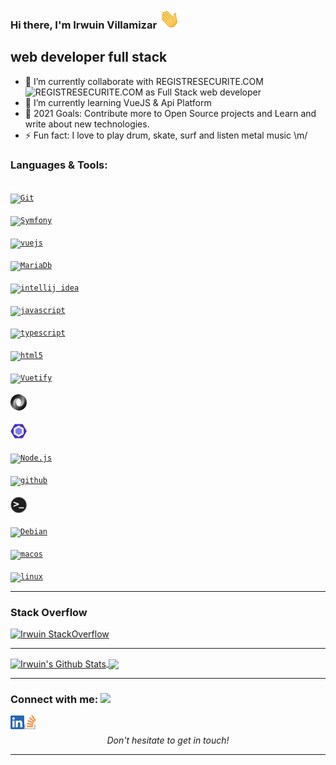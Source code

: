 ### Hi there, I'm Irwuin Villamizar <img src="./Icons/Hi.gif" height="32" />

## web developer full stack

- 🔭 I’m currently collaborate with REGISTRESECURITE.COM <img alt="REGISTRESECURITE.COM" height="36px" src="https://www.registresecurite.com/wp-content/uploads/2019/05/logo-1.png" /> as Full Stack web developer
- 🌱 I’m currently learning VueJS & Api Platform
- 🥅 2021 Goals: Contribute more to Open Source projects and Learn and write about new technologies.
- ⚡ Fun fact: I love to play drum, skate, surf and listen metal music \m/

### Languages & Tools:

[<code>
<img alt="Git" width="26px" src="https://img.icons8.com/color/240/000000/git.png">
</code>](https://git-scm.com/)
[<code>
<img alt="Symfony" width="26px" src="https://img.icons8.com/color/240/000000/symfony.png" />
</code>](https://www.symfony.com)
[<code>
<img alt="vuejs" width="26px" src="https://img.icons8.com/color/240/000000/vue-js.png">
</code>](https://vuejs.org)
[<code>
<img alt="MariaDb" width="26px" src="https://img.icons8.com/fluency/240/000000/maria-db.png"/>
</code>](https://mariadb.org/)
[<code>
<img alt="intellij idea" width="26px" src="https://img.icons8.com/color/240/000000/intellij-idea.png" />
</code>](https://www.jetbrains.com/idea/)
[<code>
<img alt="javascript" width="26px" src="https://img.icons8.com/color/240/000000/javascript.png" />
</code>](https://developer.mozilla.org/en-US/docs/Web/JavaScript)
[<code>
<img alt="typescript" width="26px" src="https://img.icons8.com/color/240/000000/typescript.png">
</code>](https://www.typescriptlang.org/)
[<code>
<img alt="html5" width="26px" src="https://img.icons8.com/color/240/000000/html-5.png">
</code>](https://developer.mozilla.org/en-US/docs/Web/HTML)
[<code>
<img alt="Vuetify" width="26px" src="https://cdn.vuetifyjs.com/docs/images/logos/vuetify-logo-light.svg"/>
</code>](https://vuetifyjs.com/)
[<code>
<img alt="json" width="26px" src="https://raw.githubusercontent.com/github/explore/80688e429a7d4ef2fca1e82350fe8e3517d3494d/topics/json/json.png">
</code>](https://www.json.org/json-en.html)
[<code>
<img alt="eslint" width="26px" src="https://raw.githubusercontent.com/github/explore/80688e429a7d4ef2fca1e82350fe8e3517d3494d/topics/eslint/eslint.png">
</code>](https://eslint.org/)
[<code>
<img alt="Node.js" width="26px" src="https://img.icons8.com/color/240/000000/nodejs.png">
</code>](https://nodejs.org/en/)
[<code>
<img alt="github" width="26px" src="https://img.icons8.com/ios-glyphs/240/000000/github.png">
</code>](https://github.com/)
[<code>
<img alt="terminal" width="26px" src="https://raw.githubusercontent.com/github/explore/80688e429a7d4ef2fca1e82350fe8e3517d3494d/topics/terminal/terminal.png">
</code>](https://docs.microsoft.com/en-us/windows/terminal/)
[<code>
<img alt="Debian" width="26px" src="https://img.icons8.com/color/240/000000/debian.png"/>
</code>](https://ubuntu.com/)
[<code>
<img alt="macos" width="26px" src="https://img.icons8.com/officel/160/000000/mac-logo.png">
</code>](https://developer.apple.com/macos/)
[<code>
<img alt="linux" width="26px" src="https://img.icons8.com/color/96/000000/linux.png">
</code>](https://www.kernel.org/)

---

### Stack Overflow
[![Irwuin StackOverflow](https://github-readme-stackoverflow-six.vercel.app/?userID=1130539)](https://stackoverflow.com/users/1130539/irwuin)

---

<a href="https://github-readme-stats.vercel.app/api?username=irwinv&show_icons=true&hide_border=true&count_private=true&include_all_commits=true&theme=radical">
<img align="center" alt="Irwuin's Github Stats" src="https://github-readme-stats.vercel.app/api?username=irwinv&show_icons=true&hide_border=true&count_private=true&include_all_commits=true&theme=radical" />
</a>
<a href="https://github-readme-stats.vercel.app/api/top-langs/?username=irwinv&layout=compact&theme=radical">
  <img align="center" src="https://github-readme-stats.vercel.app/api/top-langs/?username=irwinv&layout=compact&theme=radical" />
</a>

---

### Connect with me: <img src="https://media.giphy.com/media/LnQjpWaON8nhr21vNW/giphy.gif" height="32">

<a href="https://www.linkedin.com/in/v-irwuin-90124838/">
  <img align="left" alt="Irwuin | LinkedIn" height="22px" src="./SocialLogo/LinkedIn.png" />
</a>
<a href="https://stackoverflow.com/users/1130539/irwuin">
  <img align="left" alt="Irwuin | Stackoverflow" height="22px" src="./SocialLogo/StackOverflow.png" />
</a>

<br />

<p align=center>
<em>Don't hesitate to get in touch!</em>
</p>

---
